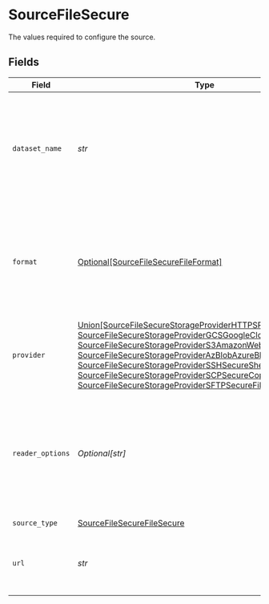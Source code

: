# SourceFileSecure

The values required to configure the source.


## Fields

| Field                                                                                                                                                                                                                                                                                                                                                                                                                                               | Type                                                                                                                                                                                                                                                                                                                                                                                                                                                | Required                                                                                                                                                                                                                                                                                                                                                                                                                                            | Description                                                                                                                                                                                                                                                                                                                                                                                                                                         | Example                                                                                                                                                                                                                                                                                                                                                                                                                                             |
| --------------------------------------------------------------------------------------------------------------------------------------------------------------------------------------------------------------------------------------------------------------------------------------------------------------------------------------------------------------------------------------------------------------------------------------------------- | --------------------------------------------------------------------------------------------------------------------------------------------------------------------------------------------------------------------------------------------------------------------------------------------------------------------------------------------------------------------------------------------------------------------------------------------------- | --------------------------------------------------------------------------------------------------------------------------------------------------------------------------------------------------------------------------------------------------------------------------------------------------------------------------------------------------------------------------------------------------------------------------------------------------- | --------------------------------------------------------------------------------------------------------------------------------------------------------------------------------------------------------------------------------------------------------------------------------------------------------------------------------------------------------------------------------------------------------------------------------------------------- | --------------------------------------------------------------------------------------------------------------------------------------------------------------------------------------------------------------------------------------------------------------------------------------------------------------------------------------------------------------------------------------------------------------------------------------------------- |
| `dataset_name`                                                                                                                                                                                                                                                                                                                                                                                                                                      | *str*                                                                                                                                                                                                                                                                                                                                                                                                                                               | :heavy_check_mark:                                                                                                                                                                                                                                                                                                                                                                                                                                  | The Name of the final table to replicate this file into (should include letters, numbers dash and underscores only).                                                                                                                                                                                                                                                                                                                                |                                                                                                                                                                                                                                                                                                                                                                                                                                                     |
| `format`                                                                                                                                                                                                                                                                                                                                                                                                                                            | [Optional[SourceFileSecureFileFormat]](../../models/shared/sourcefilesecurefileformat.md)                                                                                                                                                                                                                                                                                                                                                           | :heavy_minus_sign:                                                                                                                                                                                                                                                                                                                                                                                                                                  | The Format of the file which should be replicated (Warning: some formats may be experimental, please refer to the docs).                                                                                                                                                                                                                                                                                                                            |                                                                                                                                                                                                                                                                                                                                                                                                                                                     |
| `provider`                                                                                                                                                                                                                                                                                                                                                                                                                                          | [Union[SourceFileSecureStorageProviderHTTPSPublicWeb, SourceFileSecureStorageProviderGCSGoogleCloudStorage, SourceFileSecureStorageProviderS3AmazonWebServices, SourceFileSecureStorageProviderAzBlobAzureBlobStorage, SourceFileSecureStorageProviderSSHSecureShell, SourceFileSecureStorageProviderSCPSecureCopyProtocol, SourceFileSecureStorageProviderSFTPSecureFileTransferProtocol]](../../models/shared/sourcefilesecurestorageprovider.md) | :heavy_check_mark:                                                                                                                                                                                                                                                                                                                                                                                                                                  | The storage Provider or Location of the file(s) which should be replicated.                                                                                                                                                                                                                                                                                                                                                                         |                                                                                                                                                                                                                                                                                                                                                                                                                                                     |
| `reader_options`                                                                                                                                                                                                                                                                                                                                                                                                                                    | *Optional[str]*                                                                                                                                                                                                                                                                                                                                                                                                                                     | :heavy_minus_sign:                                                                                                                                                                                                                                                                                                                                                                                                                                  | This should be a string in JSON format. It depends on the chosen file format to provide additional options and tune its behavior.                                                                                                                                                                                                                                                                                                                   | {}                                                                                                                                                                                                                                                                                                                                                                                                                                                  |
| `source_type`                                                                                                                                                                                                                                                                                                                                                                                                                                       | [SourceFileSecureFileSecure](../../models/shared/sourcefilesecurefilesecure.md)                                                                                                                                                                                                                                                                                                                                                                     | :heavy_check_mark:                                                                                                                                                                                                                                                                                                                                                                                                                                  | N/A                                                                                                                                                                                                                                                                                                                                                                                                                                                 |                                                                                                                                                                                                                                                                                                                                                                                                                                                     |
| `url`                                                                                                                                                                                                                                                                                                                                                                                                                                               | *str*                                                                                                                                                                                                                                                                                                                                                                                                                                               | :heavy_check_mark:                                                                                                                                                                                                                                                                                                                                                                                                                                  | The URL path to access the file which should be replicated.                                                                                                                                                                                                                                                                                                                                                                                         | https://storage.googleapis.com/covid19-open-data/v2/latest/epidemiology.csv                                                                                                                                                                                                                                                                                                                                                                         |
